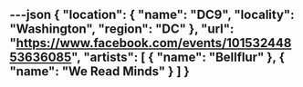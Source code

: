 ---json
{
  "location": {
    "name": "DC9",
    "locality": "Washington",
    "region": "DC"
  },
  "url": "https://www.facebook.com/events/10153244853636085",
  "artists": [
    {
      "name": "Bellflur"
    },
    {
      "name": "We Read Minds"
    }
  ]
}
---
